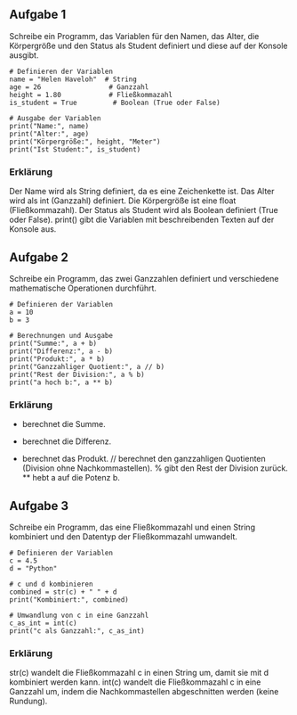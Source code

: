 ## Aufgabe 1
Schreibe ein Programm, das Variablen für den Namen, das Alter, die Körpergröße und den Status als Student definiert und diese auf der Konsole ausgibt.
```
# Definieren der Variablen
name = "Helen Haveloh"  # String
age = 26                 # Ganzzahl
height = 1.80            # Fließkommazahl
is_student = True         # Boolean (True oder False)

# Ausgabe der Variablen
print("Name:", name)
print("Alter:", age)
print("Körpergröße:", height, "Meter")
print("Ist Student:", is_student)
```
### Erklärung
Der Name wird als String definiert, da es eine Zeichenkette ist.
Das Alter wird als int (Ganzzahl) definiert.
Die Körpergröße ist eine float (Fließkommazahl).
Der Status als Student wird als Boolean definiert (True oder False).
print() gibt die Variablen mit beschreibenden Texten auf der Konsole aus.
## Aufgabe 2
Schreibe ein Programm, das zwei Ganzzahlen definiert und verschiedene mathematische Operationen durchführt.
```
# Definieren der Variablen
a = 10
b = 3

# Berechnungen und Ausgabe
print("Summe:", a + b)
print("Differenz:", a - b)
print("Produkt:", a * b)
print("Ganzzahliger Quotient:", a // b)
print("Rest der Division:", a % b)
print("a hoch b:", a ** b)
```
### Erklärung
+ berechnet die Summe.
- berechnet die Differenz.
* berechnet das Produkt.
// berechnet den ganzzahligen Quotienten (Division ohne Nachkommastellen).
% gibt den Rest der Division zurück.
** hebt a auf die Potenz b.
## Aufgabe 3
Schreibe ein Programm, das eine Fließkommazahl und einen String kombiniert und den Datentyp der Fließkommazahl umwandelt.
```
# Definieren der Variablen
c = 4.5
d = "Python"

# c und d kombinieren
combined = str(c) + " " + d
print("Kombiniert:", combined)

# Umwandlung von c in eine Ganzzahl
c_as_int = int(c)
print("c als Ganzzahl:", c_as_int)
```
### Erklärung
str(c) wandelt die Fließkommazahl c in einen String um, damit sie mit d kombiniert werden kann.
int(c) wandelt die Fließkommazahl c in eine Ganzzahl um, indem die Nachkommastellen abgeschnitten werden (keine Rundung).
